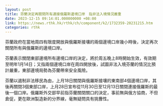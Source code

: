 ```yaml
---
layout: post
title: 芬蘭決定再關閉所有連接俄羅斯邊境口岸　指非法入境情況嚴重
date: 2023-12-15 09:14:01.000000000 +08:00
link: https://news.rthk.hk/rthk/ch/component/k2/1732359-20231215.htm
categories: rthk
---
```


芬蘭政府在當地周四有限度開放與俄羅斯接壤的兩個邊境口岸幾小時後，決定再次關閉所有與俄羅斯的邊境口岸。

芬蘭表示關閉東部邊境所有邊境口岸的決定，將於周五晚上8時開始生效，有效期至明年1月14日；又指兩個邊境口岸在周四開放後，試圖非法入境芬蘭的情況比預計嚴重，東部邊境局勢為芬蘭帶來安全風險。

芬蘭以遏制非法移民為由，上月18日關閉與俄羅斯接壤的東南部4個邊境口岸，其後再關閉3個東部口岸，上月28日宣布從11月30日至12月13日關閉連接俄羅斯的最後一個口岸。俄羅斯外交部早前指芬蘭關閉關口的決定，事前無與俄方協商，不但倉促，更在歐洲製造新的分界線，毫無疑問具有挑釁性。
